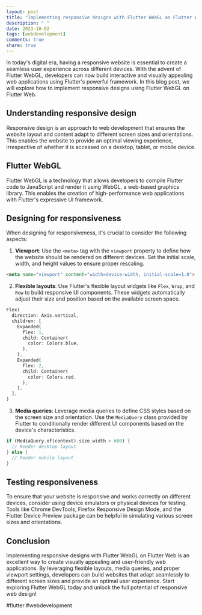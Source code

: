 ```yaml
---
layout: post
title: "Implementing responsive designs with Flutter WebGL on Flutter Web"
description: " "
date: 2023-10-02
tags: [webdevelopment]
comments: true
share: true
---
```

In today's digital era, having a responsive website is essential to create a seamless user experience across different devices. With the advent of Flutter WebGL, developers can now build interactive and visually appealing web applications using Flutter's powerful framework. In this blog post, we will explore how to implement responsive designs using Flutter WebGL on Flutter Web.

## Understanding responsive design
Responsive design is an approach to web development that ensures the website layout and content adapt to different screen sizes and orientations. This enables the website to provide an optimal viewing experience, irrespective of whether it is accessed on a desktop, tablet, or mobile device.

## Flutter WebGL
Flutter WebGL is a technology that allows developers to compile Flutter code to JavaScript and render it using WebGL, a web-based graphics library. This enables the creation of high-performance web applications with Flutter's expressive UI framework.

## Designing for responsiveness
When designing for responsiveness, it's crucial to consider the following aspects:

1. **Viewport**: Use the `<meta>` tag with the `viewport` property to define how the website should be rendered on different devices. Set the initial scale, width, and height values to ensure proper rescaling.

```html
<meta name="viewport" content="width=device-width, initial-scale=1.0">
```

2. **Flexible layouts**: Use Flutter's flexible layout widgets like `Flex`, `Wrap`, and `Row` to build responsive UI components. These widgets automatically adjust their size and position based on the available screen space.

```dart
Flex(
  direction: Axis.vertical,
  children: [
    Expanded(
      flex: 1,
      child: Container(
        color: Colors.blue,
      ),
    ),
    Expanded(
      flex: 2,
      child: Container(
        color: Colors.red,
      ),
    ),
  ],
)
```

3. **Media queries**: Leverage media queries to define CSS styles based on the screen size and orientation. Use the `MediaQuery` class provided by Flutter to conditionally render different UI components based on the device's characteristics.

```dart
if (MediaQuery.of(context).size.width > 600) {
  // Render desktop layout
} else {
  // Render mobile layout
}
```

## Testing responsiveness
To ensure that your website is responsive and works correctly on different devices, consider using device emulators or physical devices for testing. Tools like Chrome DevTools, Firefox Responsive Design Mode, and the Flutter Device Preview package can be helpful in simulating various screen sizes and orientations.

## Conclusion
Implementing responsive designs with Flutter WebGL on Flutter Web is an excellent way to create visually appealing and user-friendly web applications. By leveraging flexible layouts, media queries, and proper viewport settings, developers can build websites that adapt seamlessly to different screen sizes and provide an optimal user experience. Start exploring Flutter WebGL today and unlock the full potential of responsive web design!

#flutter #webdevelopment